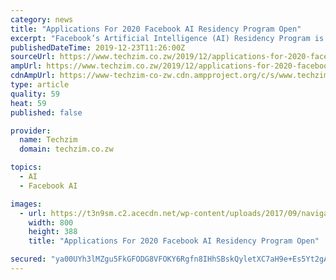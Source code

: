 ```yaml
---
category: news
title: "Applications For 2020 Facebook AI Residency Program Open"
excerpt: "Facebook’s Artificial Intelligence (AI) Residency Program is a one-year research training position designed to give participants hands-on experience with artificial intelligence research while working in Facebook AI. The program will pair you with an AI ..."
publishedDateTime: 2019-12-23T11:26:00Z
sourceUrl: https://www.techzim.co.zw/2019/12/applications-for-2020-facebook-ai-residency-program-open/
ampUrl: https://www.techzim.co.zw/2019/12/applications-for-2020-facebook-ai-residency-program-open/amp/
cdnAmpUrl: https://www-techzim-co-zw.cdn.ampproject.org/c/s/www.techzim.co.zw/2019/12/applications-for-2020-facebook-ai-residency-program-open/amp/
type: article
quality: 59
heat: 59
published: false

provider:
  name: Techzim
  domain: techzim.co.zw

topics:
  - AI
  - Facebook AI

images:
  - url: https://t3n9sm.c2.acecdn.net/wp-content/uploads/2017/09/navigation-laptop.jpg
    width: 800
    height: 388
    title: "Applications For 2020 Facebook AI Residency Program Open"

secured: "ya00UYh3lMZgu5FkGFODG8VFOKY6Rgfn8IHhSBskQyletXC7aH9e+Es5Yt2gA9ya8KM94yz/5FdO3S7lDemun7B8vnBf+LFqYEtb1NGpuGm1xM1tyhVduNy4EPxLnRvPamty6mHUweWl2pLqzwGjtnOXLT7PzR0W4VcyQchIcTFJcM7uIxOapchZ63PhYr+BArckNSiSgkx3yxypcNnwmSyb1IiU2grXH/Ypj4tSpcawqOFI6mpN11icYDHYt5qQw9IrzIm6rBNJ+TkLhbjQkYu7erDsHuTJj3b6OkW4D+k=;lVFNXNhBFJf4ANxrsDcSMw=="
---
```


